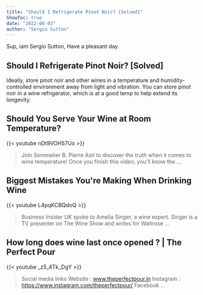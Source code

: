 ```yaml
---
title: "Should I Refrigerate Pinot Noir? [Solved]"
ShowToc: true 
date: "2022-08-03"
author: "Sergio Sutton" 
---
```


Sup, iam Sergio Sutton, Have a pleasant day.
## Should I Refrigerate Pinot Noir? [Solved]
 Ideally, store pinot noir and other wines in a temperature and humidity-controlled environment away from light and vibration. You can store pinot noir in a wine refrigerator, which is at a good temp to help extend its longevity.

## Should You Serve Your Wine at Room Temperature?
{{< youtube nDt9VOH57Uo >}}
>Join Sommelier B. Pierre Asti to discover the truth when it comes to wine temperature! Once you finish this video, you'll know the ...

## Biggest Mistakes You're Making When Drinking Wine
{{< youtube L4pqKCBQdoQ >}}
>Business Insider UK spoke to Amelia Singer, a wine expert. Singer is a TV presenter on The Wine Show and writes for Waitrose ...

## How long does wine last once opened ? | The Perfect Pour
{{< youtube _z5_4Tk_DgY >}}
>Social media links Website : www.theperfectpour.in Instagram : https://www.instagram.com/theperfectpour/ Facebook ...

